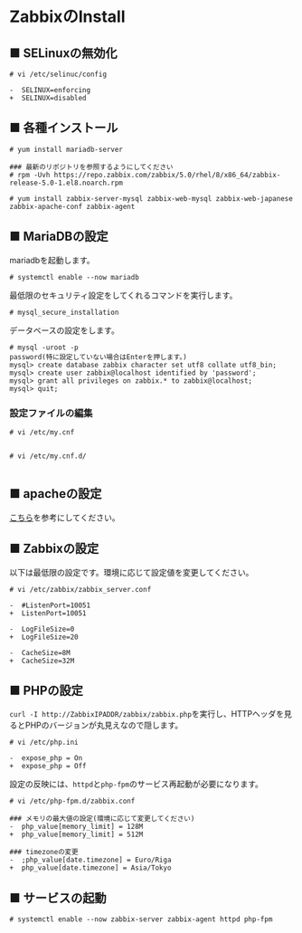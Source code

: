 # ZabbixのInstall
## ■ SELinuxの無効化
```
# vi /etc/selinuc/config
```
```
-  SELINUX=enforcing
+  SELINUX=disabled
```
## ■ 各種インストール
```
# yum install mariadb-server

### 最新のリポジトリを参照するようにしてください
# rpm -Uvh https://repo.zabbix.com/zabbix/5.0/rhel/8/x86_64/zabbix-release-5.0-1.el8.noarch.rpm

# yum install zabbix-server-mysql zabbix-web-mysql zabbix-web-japanese zabbix-apache-conf zabbix-agent
```
## ■ MariaDBの設定
mariadbを起動します。
```
# systemctl enable --now mariadb
```
最低限のセキュリティ設定をしてくれるコマンドを実行します。
```
# mysql_secure_installation
```
データベースの設定をします。
```
# mysql -uroot -p
password(特に設定していない場合はEnterを押します。)
mysql> create database zabbix character set utf8 collate utf8_bin;
mysql> create user zabbix@localhost identified by 'password';
mysql> grant all privileges on zabbix.* to zabbix@localhost;
mysql> quit;
```
### 設定ファイルの編集
```
# vi /etc/my.cnf
```
```
```
```
# vi /etc/my.cnf.d/
```
```
```
## ■ apacheの設定
[こちら](https://github.com/thetaru/memorandum/tree/master/OS/Linux/CentOS8/apache)を参考にしてください。
## ■ Zabbixの設定
以下は最低限の設定です。環境に応じて設定値を変更してください。
```
# vi /etc/zabbix/zabbix_server.conf
```
```
-  #ListenPort=10051
+  ListenPort=10051

-  LogFileSize=0
+  LogFileSize=20

-  CacheSize=8M
+  CacheSize=32M
```
## ■ PHPの設定
`curl -I http://ZabbixIPADDR/zabbix/zabbix.php`を実行し、HTTPヘッダを見るとPHPのバージョンが丸見えなので隠します。
```
# vi /etc/php.ini
```
```
-  expose_php = On
+  expose_php = Off
```
設定の反映には、`httpd`と`php-fpm`のサービス再起動が必要になります。  
  
  
```
# vi /etc/php-fpm.d/zabbix.conf
```
```
### メモリの最大値の設定(環境に応じて変更してください)
-  php_value[memory_limit] = 128M
+  php_value[memory_limit] = 512M

### timezoneの変更
-  ;php_value[date.timezone] = Euro/Riga
+  php_value[date.timezone] = Asia/Tokyo
```
## ■ サービスの起動
```
# systemctl enable --now zabbix-server zabbix-agent httpd php-fpm
```
